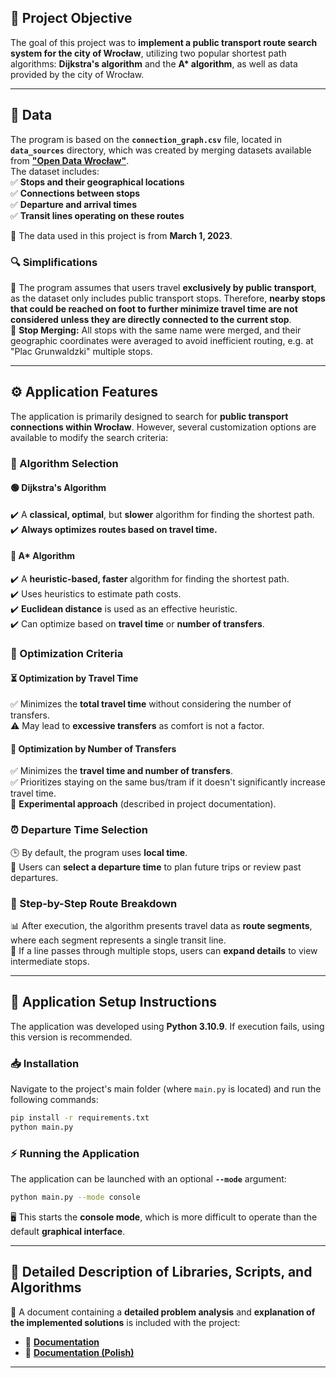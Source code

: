 ## 📌 Project Objective  
The goal of this project was to **implement a public transport route search system for the city of Wrocław**, utilizing two popular shortest path algorithms: **Dijkstra's algorithm** and the **A\* algorithm**, as well as data provided by the city of Wrocław.  

---

## 📂 Data  
The program is based on the **`connection_graph.csv`** file, located in **`data_sources`** directory, which was created by merging datasets available from [**"Open Data Wrocław"**](https://opendata.cui.wroclaw.pl/dataset/rozkladjazdytransportupublicznegoplik_data).  
The dataset includes:  
✅ **Stops and their geographical locations**  
✅ **Connections between stops**  
✅ **Departure and arrival times**  
✅ **Transit lines operating on these routes**  

📅 The data used in this project is from **March 1, 2023**.  

### 🔍 Simplifications  
🚫 The program assumes that users travel **exclusively by public transport**, as the dataset only includes public transport stops. Therefore, **nearby stops that could be reached on foot to further minimize travel time are not considered unless they are directly connected to the current stop**.  
📍 **Stop Merging:** All stops with the same name were merged, and their geographic coordinates were averaged to avoid inefficient routing, e.g. at "Plac Grunwaldzki" multiple stops.  

---

## ⚙️ Application Features  
The application is primarily designed to search for **public transport connections within Wrocław**. However, several customization options are available to modify the search criteria:  

### 🔢 Algorithm Selection  

#### 🟢 **Dijkstra's Algorithm**  
✔️ A **classical, optimal**, but **slower** algorithm for finding the shortest path.  
✔️ **Always optimizes routes based on travel time.**  

#### 🔵 **A\* Algorithm**  
✔️ A **heuristic-based, faster** algorithm for finding the shortest path.  
✔️ Uses heuristics to estimate path costs.  
✔️ **Euclidean distance** is used as an effective heuristic.  
✔️ Can optimize based on **travel time** or **number of transfers**.  

### 🎯 Optimization Criteria  

#### ⏳ **Optimization by Travel Time**  
✅ Minimizes the **total travel time** without considering the number of transfers.  
⚠️ May lead to **excessive transfers** as comfort is not a factor.  

#### 🔄 **Optimization by Number of Transfers**  
✅ Minimizes the **travel time and number of transfers**.  
✅ Prioritizes staying on the same bus/tram if it doesn't significantly increase travel time.  
🔬 **Experimental approach** (described in project documentation).  

### ⏰ Departure Time Selection  
🕒 By default, the program uses **local time**.  
📆 Users can **select a departure time** to plan future trips or review past departures.  

### 🔎 Step-by-Step Route Breakdown  
📊 After execution, the algorithm presents travel data as **route segments**, where each segment represents a single transit line.  
📜 If a line passes through multiple stops, users can **expand details** to view intermediate stops.  

---

## 🚀 Application Setup Instructions  
The application was developed using **Python 3.10.9**. If execution fails, using this version is recommended.  

### 📥 Installation  
Navigate to the project's main folder (where `main.py` is located) and run the following commands:  
```bash
pip install -r requirements.txt
python main.py
```

### ⚡ Running the Application  
The application can be launched with an optional **`--mode`** argument:  
```bash
python main.py --mode console
```
🖥️ This starts the **console mode**, which is more difficult to operate than the default **graphical interface**.  

---

## 📑 Detailed Description of Libraries, Scripts, and Algorithms  
📄 A document containing a **detailed problem analysis** and **explanation of the implemented solutions** is included with the project:  
- 📘 [**Documentation**](documentation/SPDocumentation.pdf)  
- 📙 [**Documentation (Polish)**](documentation/SPDocumentation_PL.pdf)  

---
